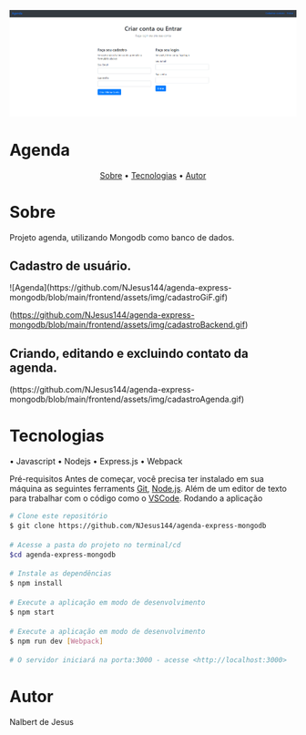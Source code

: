 

![Agenda](https://github.com/NJesus144/agenda-express-mongodb/blob/main/frontend/assets/img/cadastro.png)
<h1>Agenda</h1>






<p align = "center">
<a href="#sobre">Sobre</a> •
<a href="#tecnologias">Tecnologias</a> •
<a href="#autor">Autor</a>
</p>

# Sobre
<p>Projeto agenda, utilizando Mongodb como banco de dados.</p>

<h2> Cadastro de usuário. </h2>
![Agenda](https://github.com/NJesus144/agenda-express-mongodb/blob/main/frontend/assets/img/cadastroGiF.gif)

(https://github.com/NJesus144/agenda-express-mongodb/blob/main/frontend/assets/img/cadastroBackend.gif)

<h2> Criando, editando e excluindo contato da agenda.</h2>
(https://github.com/NJesus144/agenda-express-mongodb/blob/main/frontend/assets/img/cadastroAgenda.gif)



# Tecnologias

• Javascript
• Nodejs
• Express.js
• Webpack

Pré-requisitos
Antes de começar, você precisa ter instalado em sua máquina as seguintes ferraments [Git](https://git-scm.com), [Node.js](https://node.js.org/en). Além de um editor de texto para trabalhar com o código como o [VSCode](https://code.visualstudio.com/).
Rodando a aplicação

```bash
# Clone este repositório
$ git clone https://github.com/NJesus144/agenda-express-mongodb

# Acesse a pasta do projeto no terminal/cd
$cd agenda-express-mongodb

# Instale as dependências
$ npm install

# Execute a aplicação em modo de desenvolvimento
$ npm start

# Execute a aplicação em modo de desenvolvimento
$ npm run dev [Webpack]

# O servidor iniciará na porta:3000 - acesse <http://localhost:3000>
```

# Autor

<p>Nalbert de Jesus </p>
